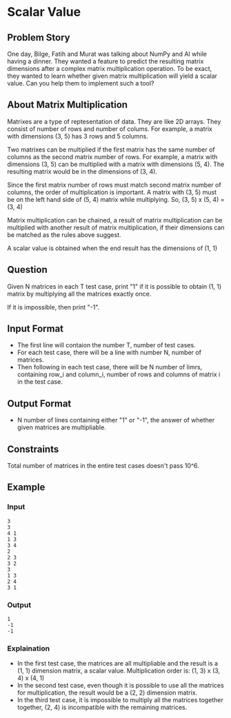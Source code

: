 # Scalar Value

## Problem Story

One day, Bilge, Fatih and Murat was talking about NumPy and AI while having a dinner. They wanted a feature to predict the resulting matrix dimensions after a complex matrix multiplication operation. To be exact, they wanted to learn whether given matrix multiplication will yield a scalar value. Can you help them to implement such a tool?

## About Matrix Multiplication

Matrixes are a type of reptesentation of data. They are like 2D arrays. They consist of number of rows and number of colums. For example, a matrix with dimensions (3, 5) has 3 rows and 5 columns.

Two matrixes can be multiplied if the first matrix has the same number of columns as the second matrix number of rows. For example, a matrix with dimensions (3, 5) can be multiplied with a matrix with dimensions (5, 4). The resulting matrix would be in the dimensions of (3, 4).

Since the first matrix number of rows must match second matrix number of columns, the order of multiplication is important. A matrix with (3, 5) must be on the left hand side of (5, 4) matrix while multiplying. So, (3, 5) x (5, 4) = (3, 4)

Matrix multiplication can be chained, a result of matrix multiplication can be multiplied with another result of matrix multiplication, if their dimensions can be matched as the rules above suggest.

A scalar value is obtained when the end result has the dimensions of (1, 1)

## Question

Given N matrices in each T test case, print "1" if it is possible to obtain (1, 1) matrix by multiplying all the matrices exactly once.

If it is impossible, then print "-1".

## Input Format

* The first line will contaion the number T, number of test cases.
* For each test case, there will be a line with number N, number of matrices.
* Then following in each test case, there will be N number of limrs, containing row_i and column_i, number of rows and columns of matrix i in the test case.

## Output Format

* N number of lines containing either "1" or "-1", the answer of whether given matrices are multipliable.

## Constraints

Total number of matrices in the entire test cases doesn't pass 10^6.

## Example

### Input

```
3
3
4 1
1 3
3 4
2
2 3
3 2
3
1 3
2 4
3 1
```

### Output

```
1
-1
-1
```

### Explaination

* In the first test case, the matrices are all multipliable and the result is a (1, 1) dimension matrix, a scalar value. Multiplication order is: (1, 3) x (3, 4) x (4, 1)
* In the second test case, even though it is possible to use all the matrices for multiplication, the result would be a (2, 2) dimension matrix.
* In the third test case, it is impossible to multiply all the matrices together together, (2, 4) is incompatible with the remaining matrices.
